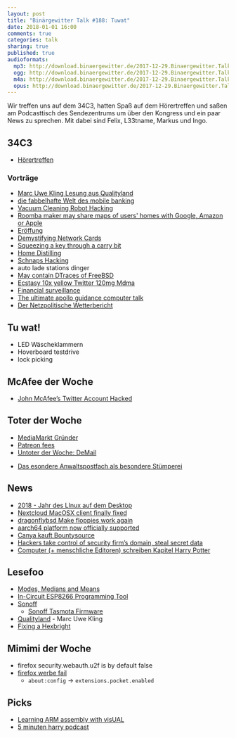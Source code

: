 ```yaml
---
layout: post
title: "Binärgewitter Talk #188: Tuwat"
date: 2018-01-01 16:00
comments: true
categories: talk
sharing: true
published: true
audioformats:
  mp3: http://download.binaergewitter.de/2017-12-29.Binaergewitter.Talk.188.mp3
  ogg: http://download.binaergewitter.de/2017-12-29.Binaergewitter.Talk.188.ogg
  m4a: http://download.binaergewitter.de/2017-12-29.Binaergewitter.Talk.188.m4a
  opus: http://download.binaergewitter.de/2017-12-29.Binaergewitter.Talk.188.opus
---
```

Wir treffen uns auf dem 34C3, hatten Spaß auf dem Hörertreffen und saßen am Podcasttisch des Sendezentrums um über den Kongress und ein paar News zu sprechen.
Mit dabei sind Felix, L33tname, Markus und Ingo.


## 34C3

- [Hörertreffen](https://twitter.com/binaergewitter/status/946761449363398656)

### Vorträge
- [Marc Uwe Kling Lesung aus Qualityland](https://media.ccc.de/v/34c3-9285-qualityland)
- [die fabbelhafte Welt des mobile banking]( https://media.ccc.de/v/34c3-8805-die_fabelhafte_welt_des_mobilebankings )
- [Vacuum Cleaning Robot Hacking]( https://events.ccc.de/congress/2017/Fahrplan/events/9147.html )
- [Roomba maker may share maps of users' homes with Google, Amazon or Apple](https://www.theguardian.com/technology/2017/jul/25/roomba-maker-could-share-maps-users-homes-google-amazon-apple-irobot-robot-vacuum)
- [Eröffung]( https://media.ccc.de/v/34c3-9292-eroffnung_tuwat )
- [Demystifying Network Cards]( https://media.ccc.de/v/34c3-9159-demystifying_network_cards )
- [Squeezing a key through a carry bit]( https://media.ccc.de/v/34c3-9021-squeezing_a_key_through_a_carry_bit )
- [Home Distilling]( https://fahrplan.events.ccc.de/congress/2017/Fahrplan/events/8938.html ) 
- [Schnaps Hacking](https://fahrplan.events.ccc.de/congress/2017/Fahrplan/events/8946.html)
- auto lade stations dinger
- [May contain DTraces of FreeBSD]( https://media.ccc.de/v/34c3-9196-may_contain_dtraces_of_freebsd )
- [Ecstasy 10x yellow Twitter 120mg Mdma]( https://fahrplan.events.ccc.de/congress/2017/Fahrplan/events/9278.html )
- [Financial surveillance]( https://fahrplan.events.ccc.de/congress/2017/Fahrplan/events/9070.html )
- [The ultimate apollo guidance computer talk]( https://media.ccc.de/v/34c3-9064-the_ultimate_apollo_guidance_computer_talk )
- [Der Netzpolitische Wetterbericht](https://media.ccc.de/v/34c3-8916-der_netzpolitische_wetterbericht )

## Tu wat!
- LED Wäscheklammern
- Hoverboard testdrive
- lock picking

## McAfee der Woche
- [John McAfee’s Twitter Account Hacked](https://www.ethnews.com/john-mcafees-twitter-account-hacked)

## Toter der Woche

- [MediaMarkt Gründer](https://www.heise.de/newsticker/meldung/Streitlustig-bis-zuletzt-Media-Markt-Mitbegruender-Kellerhals-ist-tot-3928453.html )
- [Patreon fees]( https://twitter.com/Patreon/status/941131442305712129 )
- [Untoter der Woche: DeMail]( https://www.zdf.de/nachrichten/heute/de-mail-verpasst-anschluss-100.html )
 * [Das esondere Anwaltspostfach als besondere 
Stümperei](https://www.heise.de/newsticker/meldung/34C3-Das-besondere-Anwaltspostfach-beA-als-besondere-Stuemperei-3928474.html)

## News

- [2018 - Jahr des LInux auf dem Desktop]( https://linux.slashdot.org/story/17/12/24/0321253/could-2018-be-the-year-of-the-linux-desktop ) 
- [Nextcloud MacOSX client finally fixed]( https://github.com/nextcloud/client_theming/issues/13#issuecomment-349946603 )
- [dragonflybsd Make floppies work again]( http://lists.dragonflybsd.org/pipermail/commits/2017-November/626916.html )
- [aarch64 platform now officially supported]( http://undeadly.org/cgi?action=article;sid=20171208082238 )
- [Canya kauft Bountysource](https://blog.canya.com.au/2017/12/20/canya-acquires-majority-stake-in-bountysource-adds-over-46000-users/ )
- [Hackers take control of security firm’s domain, steal secret data]( 
https://arstechnica.com/information-technology/2017/12/hackers-steal-security-firms-secret-data-in-brazen-domain-hijack/#p3 )
- [Computer (+ menschliche Editoren) schreiben Kapitel Harry Potter]( 
http://www.bento.de/gadgets/harry-potter-botnik-studios-hat-eine-schreibsoftware-ein-neues-kapitel-schreiben-lassen-1930083/#refsponi )

## Lesefoo
- [Modes, Medians and Means]( http://www.johnmyleswhite.com/notebook/2013/03/22/modes-medians-and-means-an-unifying-perspective/ )
- [In-Circuit ESP8266 Programming Tool]( https://rluckom.github.io/esp-programmer/posts/reprogramming-wifi-switch/ )
- [Sonoff](https://www.banggood.com/WiFi-Smart-Power-Socket-Wireless-Timer-Switch-Outlet-US-Plug-Home-Automation-p-1102660.html?rmmds=search )
  * [ Sonoff Tasmota Firmware]( https://github.com/arendst/Sonoff-Tasmota )
- [Qualityland]( http://amzn.to/2C4IBOD ) - Marc Uwe Kling
- [Fixing a Hexbright]( https://golubev.org/?p=114 )

## Mimimi der Woche
* firefox security.webauth.u2f is by default false
* [firefox werbe fail]( https://www.heise.de/newsticker/meldung/Werbe-Add-On-fuer-Mr-Robot-Kritik-an-Mozilla-3919951.html )
  * `about:config` -> `extensions.pocket.enabled`

## Picks
- [Learning ARM assembly with visUAL]( https://hackaday.com/2017/12/28/learning-arm-assembly-with-visual/ )
- [5 minuten harry podcast]( https://www.youtube.com/playlist?list=PLDvBqWb1UAGeEt9n6vFH_zdGw65Obf3sH )




